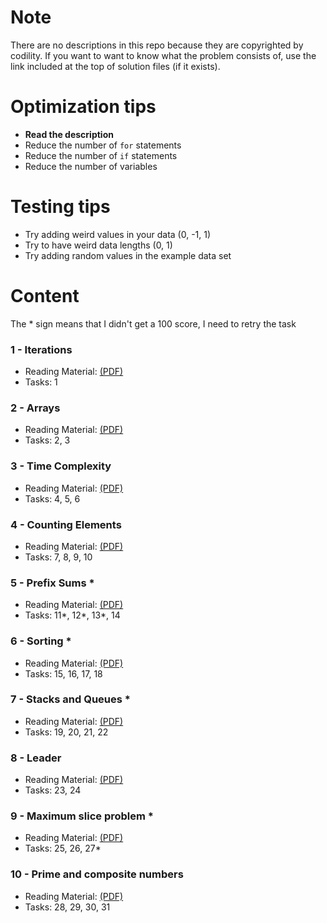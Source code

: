 # Note
There are no descriptions in this repo because they are copyrighted by codility.
If you want to want to know what the problem consists of, use the link included at the top of solution files (if it exists).

# Optimization tips
* __Read the description__
* Reduce the number of `for` statements
* Reduce the number of `if` statements
* Reduce the number of variables

# Testing tips
* Try adding weird values in your data (0, -1, 1)
* Try to have weird data lengths (0, 1)
* Try adding random values in the example data set

# Content

The * sign means that I didn't get a 100 score, I need to retry the task  

### 1 - Iterations
* Reading Material: [(PDF)](https://codility.com/media/train/Iterations.pdf)
* Tasks: 1

### 2 - Arrays
* Reading Material: [(PDF)](https://codility.com/media/train/0-Arrays.pdf)
* Tasks: 2, 3

### 3 - Time Complexity
* Reading Material: [(PDF)](https://codility.com/media/train/1-TimeComplexity.pdf)
* Tasks: 4, 5, 6

### 4 - Counting Elements
* Reading Material: [(PDF)](https://codility.com/media/train/2-CountingElements.pdf)
* Tasks: 7, 8, 9, 10

### 5 - Prefix Sums *
* Reading Material: [(PDF)](https://codility.com/media/train/3-PrefixSums.pdf)
* Tasks: 11*, 12*, 13*, 14

### 6 - Sorting *
* Reading Material: [(PDF)](https://codility.com/media/train/4-Sorting.pdf)
* Tasks: 15, 16, 17, 18

### 7 - Stacks and Queues *
* Reading Material: [(PDF)](https://codility.com/media/train/5-Stacks.pdf)
* Tasks: 19, 20, 21, 22

### 8 - Leader
* Reading Material: [(PDF)](https://codility.com/media/train/6-Leader.pdf)
* Tasks: 23, 24

### 9 - Maximum slice problem *
* Reading Material: [(PDF)](https://codility.com/media/train/7-MaxSlice.pdf)
* Tasks: 25, 26, 27*

### 10 - Prime and composite numbers
* Reading Material: [(PDF)](https://codility.com/media/train/8-PrimeNumbers.pdf)
* Tasks: 28, 29, 30, 31
